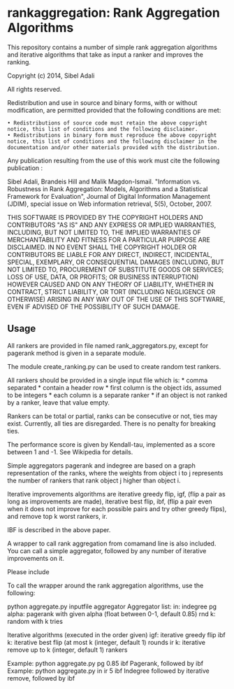 rankaggregation: Rank Aggregation Algorithms
===============================================

This repository contains a number of simple rank aggregation algorithms and iterative algorithms that take as input a ranker and improves the ranking.

Copyright (c) 2014, Sibel Adali

All rights reserved.

Redistribution and use in source and binary forms, with or without modification, are permitted provided that the following conditions are met:

    • Redistributions of source code must retain the above copyright notice, this list of conditions and the following disclaimer.
    • Redistributions in binary form must reproduce the above copyright notice, this list of conditions and the following disclaimer in the documentation and/or other materials provided with the distribution.

Any publication resulting from the use of this work must cite the following publication :

   Sibel Adali, Brandeis Hill and Malik Magdon-Ismail. 
   "Information vs. Robustness in Rank Aggregation: Models, Algorithms and a Statistical Framework for Evaluation",
   Journal of Digital Information Management (JDIM), special issue on Web information retrieval, 5(5), October, 2007.

THIS SOFTWARE IS PROVIDED BY THE COPYRIGHT HOLDERS AND CONTRIBUTORS "AS IS" AND ANY EXPRESS OR IMPLIED WARRANTIES, INCLUDING, BUT NOT LIMITED TO, THE IMPLIED WARRANTIES OF MERCHANTABILITY AND FITNESS FOR A PARTICULAR PURPOSE ARE DISCLAIMED. IN NO EVENT SHALL THE COPYRIGHT HOLDER OR CONTRIBUTORS BE LIABLE FOR ANY DIRECT, INDIRECT, INCIDENTAL, SPECIAL, EXEMPLARY, OR CONSEQUENTIAL DAMAGES (INCLUDING, BUT NOT LIMITED TO, PROCUREMENT OF SUBSTITUTE GOODS OR SERVICES; LOSS OF USE, DATA, OR PROFITS; OR BUSINESS INTERRUPTION) HOWEVER CAUSED AND ON ANY THEORY OF LIABILITY, WHETHER IN CONTRACT, STRICT LIABILITY, OR TORT (INCLUDING NEGLIGENCE OR OTHERWISE) ARISING IN ANY WAY OUT OF THE USE OF THIS SOFTWARE, EVEN IF ADVISED OF THE POSSIBILITY OF SUCH DAMAGE.

Usage
----------

All rankers are provided in file named rank_aggregators.py, except for pagerank method is given in a separate module.

The module create_ranking.py can be used to create random test rankers.

All rankers should be provided in a single input file which is:
    *  comma separated
    *  contain a header row
    *  first column is the object ids, assumed to be integers
    *  each column is a separate ranker
    *  if an object is not ranked by a ranker, leave that value empty.
    
Rankers can be total or partial, ranks can be consecutive or not, ties may exist. Currently, all ties are disregarded. There is no penalty for breaking ties.

The performance score is given by Kendall-tau, implemented as a score between 1 and -1. See Wikipedia for details.

Simple aggregators pagerank and indegree are based on a graph representation of the ranks, where the weights from object i to j represents the number of rankers that rank object j higher than object i.

Iterative improvements algorithms are iterative greedy flip, igf, (flip a pair as long as improvements are made), iterative best flip, ibf, (flip a pair even when it does not improve for each possible pairs and try other greedy flips), and remove top k worst rankers, ir. 

IBF is described in the above paper.


A wrapper to call rank aggregation from comamand line is also included. You can call a simple aggregator, followed by any number of iterative improvements on it.

Please include

To call the wrapper around the rank aggregation algorithms, use the following:

python aggregate.py inputfile aggregator <list of iterative algorithms>
Aggregator list:
	in: indegree
	pg alpha: pagerank with given alpha (float between 0-1, default 0.85)
	rnd k: random with k tries

Iterative algorithms (executed in the order given)
	igf: iterative greedy flip
	ibf k: iterative best flip (at most k (integer, default 1) rounds
	ir k: iterative remove up to k (integer, default 1) rankers

Example: python aggregate.py pg 0.85 ibf
	Pagerank, followed by ibf
Example: python aggregate.py in ir 5 ibf
	Indegree followed by iterative remove, followed by ibf
	
	
